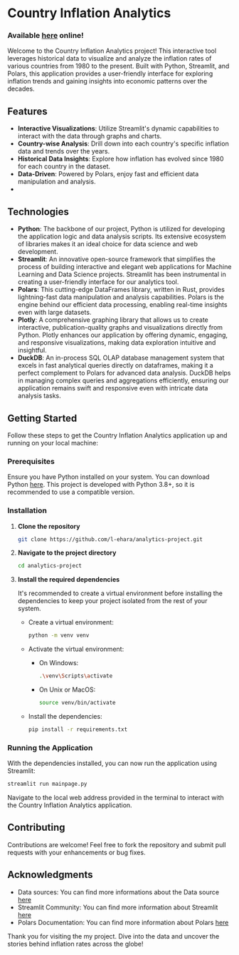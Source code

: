 # Country Inflation Analytics
### Available [here](https://analytics-project-globaleconmetrics.streamlit.app/) online!

Welcome to the Country Inflation Analytics project! This interactive tool leverages historical data to visualize and analyze the inflation rates of various countries from 1980 to the present. Built with Python, Streamlit, and Polars, this application provides a user-friendly interface for exploring inflation trends and gaining insights into economic patterns over the decades.

## Features

- **Interactive Visualizations**: Utilize Streamlit's dynamic capabilities to interact with the data through graphs and charts.
- **Country-wise Analysis**: Drill down into each country's specific inflation data and trends over the years.
- **Historical Data Insights**: Explore how inflation has evolved since 1980 for each country in the dataset.
- **Data-Driven**: Powered by Polars, enjoy fast and efficient data manipulation and analysis.
- 
## Technologies

- **Python**: The backbone of our project, Python is utilized for developing the application logic and data analysis scripts. Its extensive ecosystem of libraries makes it an ideal choice for data science and web development.
- **Streamlit**: An innovative open-source framework that simplifies the process of building interactive and elegant web applications for Machine Learning and Data Science projects. Streamlit has been instrumental in creating a user-friendly interface for our analytics tool.
- **Polars**: This cutting-edge DataFrames library, written in Rust, provides lightning-fast data manipulation and analysis capabilities. Polars is the engine behind our efficient data processing, enabling real-time insights even with large datasets.
- **Plotly**: A comprehensive graphing library that allows us to create interactive, publication-quality graphs and visualizations directly from Python. Plotly enhances our application by offering dynamic, engaging, and responsive visualizations, making data exploration intuitive and insightful.
- **DuckDB**: An in-process SQL OLAP database management system that excels in fast analytical queries directly on dataframes, making it a perfect complement to Polars for advanced data analysis. DuckDB helps in managing complex queries and aggregations efficiently, ensuring our application remains swift and responsive even with intricate data analysis tasks.


## Getting Started

Follow these steps to get the Country Inflation Analytics application up and running on your local machine:

### Prerequisites

Ensure you have Python installed on your system. You can download Python [here](https://www.python.org/downloads/). This project is developed with Python 3.8+, so it is recommended to use a compatible version.

### Installation

1. **Clone the repository**

   ```bash
   git clone https://github.com/l-ehara/analytics-project.git
   ```

2. **Navigate to the project directory**

   ```bash
   cd analytics-project
   ```

3. **Install the required dependencies**

   It's recommended to create a virtual environment before installing the dependencies to keep your project isolated from the rest of your system.

   - Create a virtual environment:

     ```bash
     python -m venv venv
     ```

   - Activate the virtual environment:

     - On Windows:
       ```bash
       .\venv\Scripts\activate
       ```
     - On Unix or MacOS:
       ```bash
       source venv/bin/activate
       ```

   - Install the dependencies:

     ```bash
     pip install -r requirements.txt
     ```

### Running the Application

With the dependencies installed, you can now run the application using Streamlit:

```bash
streamlit run mainpage.py
```

Navigate to the local web address provided in the terminal to interact with the Country Inflation Analytics application.

## Contributing

Contributions are welcome! Feel free to fork the repository and submit pull requests with your enhancements or bug fixes.

## Acknowledgments

- Data sources: You can find more informations about the Data source [here](https://www.kaggle.com/datasets/sazidthe1/global-inflation-data)
- Streamlit Community: You can find more information about Streamlit [here](https://streamlit.io/)
- Polars Documentation: You can find more information about Polars [here](https://pola.rs/)

Thank you for visiting the my project. Dive into the data and uncover the stories behind inflation rates across the globe!
